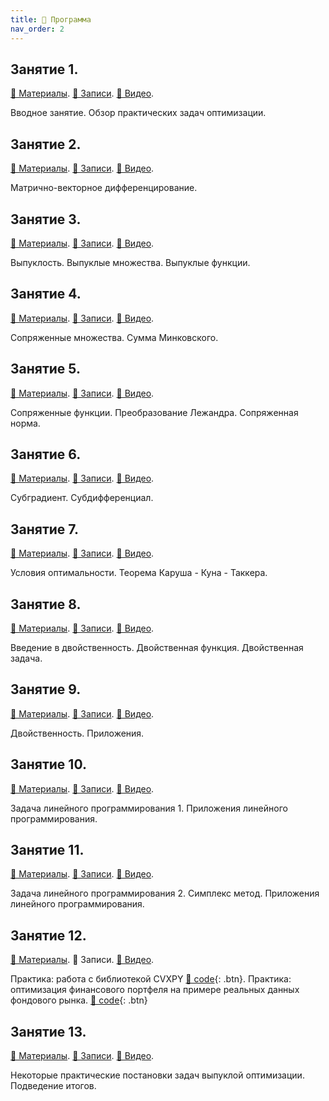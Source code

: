 ```yaml
---
title: 🚀 Программа
nav_order: 2
---
```


## Занятие 1.

[📄 Материалы](/presentations/1.pdf). [📝 Записи](/notes/1.pdf). [📼 Видео](https://youtu.be/5agEaBfyi0c).

Вводное занятие. Обзор практических задач оптимизации.


## Занятие 2.

[📄 Материалы](/presentations/2.pdf). [📝 Записи](/notes/2.pdf). [📼 Видео](https://youtu.be/_CaZYpzRcPg).

Матрично-векторное дифференцирование.

## Занятие 3.

[📄 Материалы](/presentations/3.pdf). [📝 Записи](/notes/3.pdf). [📼 Видео](https://youtu.be/qio9PZyIFmA).

Выпуклость. Выпуклые множества. Выпуклые функции.

## Занятие 4.

[📄 Материалы](/presentations/4.pdf). [📝 Записи](/notes/4.pdf). [📼 Видео](https://youtu.be/dxdBkaGxt6w).

Сопряженные множества. Сумма Минковского.

## Занятие 5.

[📄 Материалы](/presentations/5.pdf). [📝 Записи](/notes/5.pdf). [📼 Видео](https://youtu.be/hQ_OIs6BINc).

Сопряженные функции. Преобразование Лежандра. Сопряженная норма.

## Занятие 6.

[📄 Материалы](/presentations/6.pdf). [📝 Записи](/notes/6.pdf). [📼 Видео](https://youtu.be/cr4D50lrHg8).

Субградиент. Субдифференциал.

## Занятие 7.

[📄 Материалы](/presentations/7.pdf). [📝 Записи](/notes/7.pdf). [📼 Видео](https://youtu.be/jMSoc_A-bes).

Условия оптимальности. Теорема Каруша - Куна - Таккера.

## Занятие 8.

[📄 Материалы](/presentations/8.pdf). [📝 Записи](/notes/8.pdf). [📼 Видео](https://youtu.be/PBdrv5Bi2oU).

Введение в двойственность. Двойственная функция. Двойственная задача.

## Занятие 9.

[📄 Материалы](/presentations/9.pdf). [📝 Записи](/notes/9.pdf). [📼 Видео](https://youtu.be/4pXoE0ges7A).

Двойственность. Приложения. 

## Занятие 10.

[📄 Материалы](/presentations/10.pdf). [📝 Записи](/notes/10.pdf). [📼 Видео](https://youtu.be/_TLPGdwvmys).

Задача линейного программирования 1. Приложения линейного программирования.

## Занятие 11.

[📄 Материалы](/presentations/10.pdf). [📝 Записи](/notes/11.pdf). [📼 Видео](https://youtu.be/-gYb_3CPgI0).

Задача линейного программирования 2. Симплекс метод. Приложения линейного программирования.

## Занятие 12.

[📄 Материалы](/presentations/12.pdf). 📝 Записи. [📼 Видео](https://youtu.be/ueflq-3dxOE).

Практика: работа с библиотекой CVXPY [🐍 code](https://colab.research.google.com/github/MerkulovDaniil/mipt21/blob/main/notebooks/CVXPY_exercises.ipynb){: .btn}. Практика: оптимизация финансового портфеля на примере реальных данных фондового рынка.  [🐍 code](https://colab.research.google.com/github/MerkulovDaniil/mipt21/blob/main/notebooks/Portfolio_optimization.ipynb){: .btn}

## Занятие 13.

[📄 Материалы](/presentations/13.pdf). [📝 Записи](/notes/13.pdf). [📼 Видео]().

Некоторые практические постановки задач выпуклой оптимизации. Подведение итогов.

